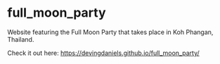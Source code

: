 # full_moon_party
Website featuring the Full Moon Party that takes place in Koh Phangan, Thailand. 

Check it out here: https://devingdaniels.github.io/full_moon_party/

